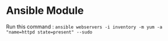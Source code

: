 # Ansible Module

Run this command : ```ansible webservers -i inventory -m yum -a "name=httpd state=present" --sudo```
